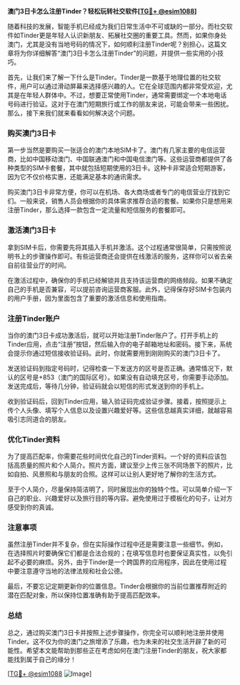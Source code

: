 **澳门3日卡怎么注册Tinder？轻松玩转社交软件[[TG💪+ @esim1088](https://t.me/s/esim1088)]**

随着科技的发展，智能手机已经成为我们日常生活中不可或缺的一部分。而社交软件如Tinder更是年轻人认识新朋友、拓展社交圈的重要工具。然而，如果你身处澳门，尤其是没有当地号码的情况下，如何顺利注册Tinder呢？别担心，这篇文章将为你详细解答“澳门3日卡怎么注册Tinder”的问题，并提供一些实用的小技巧。

首先，让我们来了解一下什么是Tinder。Tinder是一款基于地理位置的社交软件，用户可以通过滑动屏幕来选择感兴趣的人。它在全球范围内都非常受欢迎，尤其是在年轻人群体中。不过，想要正常使用Tinder，通常需要绑定一个本地电话号码进行验证。这对于在澳门短期旅行或工作的朋友来说，可能会带来一些困扰。那么，接下来我们就来看看如何解决这个问题。

### **购买澳门3日卡**

第一步当然是要购买一张适合的澳门本地SIM卡了。澳门有几家主要的电信运营商，比如中国移动澳门、中国联通澳门和中国电信澳门等。这些运营商都提供了各种类型的SIM卡套餐，其中就包括短期使用的3日卡。这种卡非常适合短期游客，因为它不仅价格实惠，还能满足基本的通讯需求。

购买澳门3日卡非常方便，你可以在机场、各大商场或者专门的电信营业厅找到它们。一般来说，销售人员会根据你的具体需求推荐合适的套餐。如果你只是想用来注册Tinder，那么选择一款包含一定流量和短信服务的套餐即可。

### **激活澳门3日卡**

拿到SIM卡后，你需要先将其插入手机并激活。这个过程通常很简单，只需按照说明书上的步骤操作即可。有些运营商还会提供在线激活的服务，这样你可以省去亲自前往营业厅的时间。

在激活过程中，确保你的手机已经解锁并且支持该运营商的网络频段。如果不确定自己的手机是否兼容，可以提前咨询运营商客服。此外，记得保存好SIM卡包装内的用户手册，因为里面包含了重要的激活信息和使用指南。

### **注册Tinder账户**

当你的澳门3日卡成功激活后，就可以开始注册Tinder账户了。打开手机上的Tinder应用，点击“注册”按钮，然后输入你的电子邮箱地址和密码。接下来，系统会提示你通过短信接收验证码。此时，你就需要用到刚刚购买的澳门3日卡了。

发送验证码到指定号码时，记得检查一下发送方的区号是否正确。通常情况下，默认的区号是+853（澳门的国际区号）。如果没有自动填充区号，你需要手动添加。发送完成后，等待几分钟，验证码就会以短信的形式发送到你的手机上。

收到验证码后，回到Tinder应用，输入验证码完成验证步骤。接着，按照提示上传个人头像、填写个人信息以及设置兴趣爱好等。这些信息越真实详细，就越容易吸引志同道合的朋友。

### **优化Tinder资料**

为了提高匹配率，你需要花些时间优化自己的Tinder资料。一个好的资料应该包括高质量的照片和个人简介。照片方面，建议至少上传三张不同场景下的照片，比如自拍、风景照和与朋友的合照。这样可以让别人更好地了解你的生活方式。

至于个人简介，尽量保持简洁明了，同时展现出你的独特个性。可以简单介绍一下自己的职业、兴趣爱好以及旅行目的等内容。避免使用过于模板化的句子，让对方感受到你的真诚。

### **注意事项**

虽然注册Tinder并不复杂，但在实际操作过程中还是需要注意一些细节。例如，在选择照片时要确保它们都是合法合规的；在填写信息时也要保证真实性，以免引起不必要的麻烦。另外，由于Tinder是一个跨国界的应用程序，因此在使用过程中要注意遵守当地的法律法规和社会公德。

最后，不要忘记定期更新你的位置信息。Tinder会根据你的当前位置推荐附近的潜在匹配对象，所以保持位置准确有助于提高匹配效率。

### **总结**

总之，通过购买澳门3日卡并按照上述步骤操作，你完全可以顺利地注册并使用Tinder。这不仅为你的澳门之旅增添了乐趣，也为未来的社交生活开辟了新的可能性。希望本文能帮助到那些正在考虑如何在澳门注册Tinder的朋友，祝大家都能找到属于自己的缘分！

[[TG💪+ @esim1088](https://t.me/s/esim1088) ![Image](https://i.postimg.cc/4NQfJmqS/Snipaste-2025-05-13-00-14-12.png)]